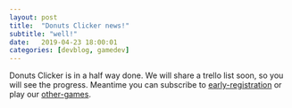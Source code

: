 ```yaml
---
layout: post
title:  "Donuts Clicker news!"
subtitle: "well!"
date:   2019-04-23 18:00:01
categories: [devblog, gamedev]
---
```


Donuts Clicker is in a half way done. We will share a trello list soon, so you will see the progress. Meantime you can subscribe to [early-registration] or play our [other-games].

[early-registration]: https://play.google.com/store/apps/details?id=com.Geagledev.DonutsClicker
[other-games]: https://play.google.com/store/apps/dev?id=7127507822320918115